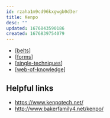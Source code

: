 ```yaml
---
id: rzaha1m9cd96kxgwgb0d3er
title: Kenpo
desc: ""
updated: 1676843590186
created: 1676839754079
---
```


- [[belts]]
- [[forms]]
- [[single-techniques]]
- [[web-of-knowledge]]

## Helpful links

- https://www.kenpotech.net/
- http://www.bakerfamily4.net/kenpo/

[//begin]: # "Autogenerated link references for markdown compatibility"
[belts]: belts.md "Belts"
[forms]: forms.md "forms"
[single-techniques]: single-techniques.md "Single Techniques"
[web-of-knowledge]: web-of-knowledge.md "Web of Knowledge"
[//end]: # "Autogenerated link references"
